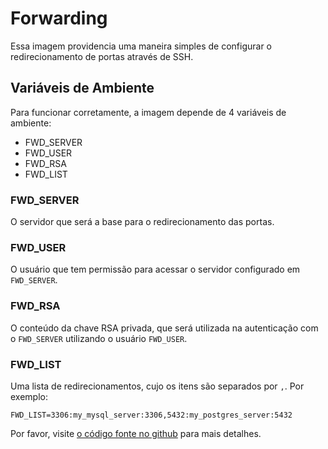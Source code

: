 # Forwarding

Essa imagem providencia uma maneira simples de configurar o redirecionamento de portas através de SSH.

## Variáveis de Ambiente

Para funcionar corretamente, a imagem depende de 4 variáveis de ambiente:

- FWD_SERVER
- FWD_USER
- FWD_RSA
- FWD_LIST

### FWD_SERVER

O servidor que será a base para o redirecionamento das portas.

### FWD_USER

O usuário que tem permissão para acessar o servidor configurado em `FWD_SERVER`.

### FWD_RSA

O conteúdo da chave RSA privada, que será utilizada na autenticação com o `FWD_SERVER` utilizando o usuário `FWD_USER`.

### FWD_LIST

Uma lista de redirecionamentos, cujo os itens são separados por `,`. Por exemplo:

`FWD_LIST=3306:my_mysql_server:3306,5432:my_postgres_server:5432`

Por favor, visite
[o código fonte no github](https://github.com/estantevirtual/dockerhub/blob/master/forwarding/Dockerfile)
para mais detalhes.
